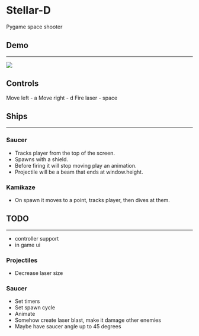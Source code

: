 # Stellar-D
 Pygame space shooter

## Demo
___

![](demo.gif)

## Controls
Move left - a
Move right - d
Fire laser - space

## Ships
___

### Saucer
- Tracks player from the top of the screen.
- Spawns with a shield.
- Before firing it will stop moving play an animation.
- Projectile will be a beam that ends at window.height.

### Kamikaze
- On spawn it moves to a point, tracks player, then dives at them.

## TODO
___

- controller support
- in game ui

### Projectiles
- Decrease laser size

### Saucer
- Set timers
- Set spawn cycle
- Animate
- Somehow create laser blast, make it damage other enemies
- Maybe have saucer angle up to 45 degrees 
